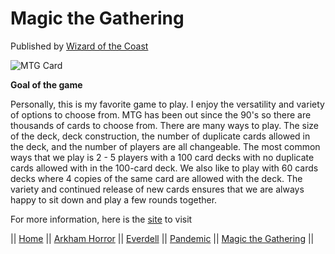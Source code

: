 # Magic the Gathering

Published by [Wizard of the Coast](https://company.wizards.com/en)

![MTG Card](https://upload.wikimedia.org/wikipedia/en/a/aa/Magic_the_gathering-card_back.jpg)


**Goal of the game**

Personally, this is my favorite game to play. I enjoy the versatility and variety of options to choose from. MTG has been out since the 90's so there are thousands of cards to choose from. There are many ways to play. The size of the deck, deck construction, the number of duplicate cards allowed in the deck, and the number of players are all changeable. The most common ways that we play is 2 - 5 players with a 100 card decks with no duplicate cards allowed with in the 100-card deck. We also like to play with 60 cards decks where 4 copies of the same card are allowed with the deck. The variety and continued release of new cards ensures that we are always happy to sit down and play a few rounds together.

For more information, here is the [site](https://magic.wizards.com/en) to visit

|| [Home](https://github.com/Dwalden2021/MarkdownOnGithub/blob/main/README.md) || 
[Arkham Horror](https://github.com/Dwalden2021/MarkdownOnGithub/blob/main/ArkhamHorror.md) || 
[Everdell](https://github.com/Dwalden2021/MarkdownOnGithub/blob/main/Everdell.md) || 
[Pandemic](https://github.com/Dwalden2021/MarkdownOnGithub/blob/main/Pandemic.md) || 
[Magic the Gathering](https://github.com/Dwalden2021/MarkdownOnGithub/blob/main/MTG.md) || 
